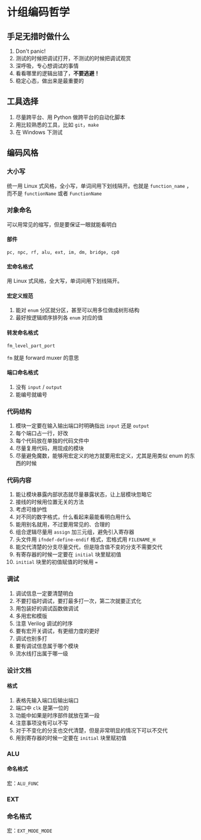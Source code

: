 # 计组编码哲学

## **手足无措时做什么**

1. Don't panic!
2. 测试的时候把调试打开，不测试的时候把调试观赏
3. 深呼吸，专心想调试的事情
4. 看看哪里的逻辑出错了，**不要逃避！**
5. 稳定心态，做出来是最重要的

## 工具选择

1. 尽量跨平台、用 Python 做跨平台的自动化脚本
2. 用比较熟悉的工具，比如 `git`，`make`
3. 在 Windows 下测试

## 编码风格

### 大小写

统一用 Linux 式风格，全小写，单词间用下划线隔开。也就是 `function_name` ，而不是 `functionName` 或者 `FunctionName`

### 对象命名

可以用常见的缩写，但是要保证一眼就能看明白

#### 部件

```
pc, npc, rf, alu, ext, im, dm, bridge, cp0
```

#### 宏命名格式

用 Linux 式风格，全大写，单词间用下划线隔开。

#### 宏定义规范

1. 能对 `enum` 分区就分区，甚至可以用多位做成树形结构
2. 最好按逻辑顺序排列各 `enum` 对应的值

#### 转发命名格式

```
fm_level_part_port
```

`fm` 就是 forward muxer 的意思

#### 端口命名格式

1. 没有 `input` / `output`
2. 能编号就编号

### 代码结构

1. 模块一定要在输入输出端口时明确指出 `input` 还是 `output`
2. 每个端口占一行，好改
3. 每个代码放在单独的代码文件中
4. 尽量复用代码，用现成的模块
5. 尽量避免魔数，能够用宏定义的地方就要用宏定义，尤其是用类似 enum 的东西的时候

### 代码内容

1. 能让模块暴露内部状态就尽量暴露状态，让上层模块忽略它
2. 接线的时候用位置无关的方法
3. 考虑可维护性
4. 对不同的数字格式，什么看起来最能看明白用什么
5. 能用别名就用，不过要用常见的、合理的
6. 组合逻辑尽量用 `assign` 加三元组，避免引入寄存器
7. 头文件用 `ifndef-define-endif` 格式，宏格式用 `FILENAME_H`
8. 能交代清楚的分支尽量交代，但是隐含值不变的分支不需要交代
9. 有寄存器的时候一定要在 `initial` 块里赋初值
10. `initial` 块里的初值赋值的时候用 `=`

### 调试

1. 调试信息一定要清楚明白
2. 不要打临时调试，要打最多打一次，第二次就要正式化
3. 用包装好的调试函数做调试
4. 多用宏和模版
5. 注意 Verilog 调试的时序
6. 要有宏开关调试，有更细力度的更好
7. 调试也别多打
8. 要有调试信息属于哪个模块
9. 流水线打出属于哪一级

### 设计文档

#### 格式

1. 表格先输入端口后输出端口
2. 端口中 `clk` 是第一位的
3. 功能中如果是时序部件就放在第一段
4. 注意事项没有可以不写
5. 对于不变化的分支也交代清楚，但是非常明显的情况下可以不交代
6. 用到寄存器的时候一定要在 `initial` 块里赋初值

### ALU

#### 命名格式

宏：`ALU_FUNC`

### EXT

### 命名格式

宏：`EXT_MODE_MODE`

